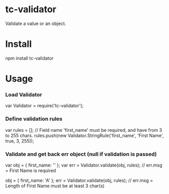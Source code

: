 # tc-validator
Validate a value or an object.

# Install
npm install tc-validator

# Usage
### Load Validator
var Validator = require('tc-validator');

### Define validation rules
var rules = [];
// Field name 'first_name' must be required, and have from 3 to 255 chars.
rules.push(new Validator.StringRule('first_name', 'First Name', true, 3, 255));

### Validate and get back err object (null if validation is passed)
var obj = { first_name: '' };
var err = Validator.validate(obj, rules); // err.msg = First Name is required

obj = { first_name: 'A' };
err = Validator.validate(obj, rules); // err.msg = Length of First Name must be at least 3 char(s)